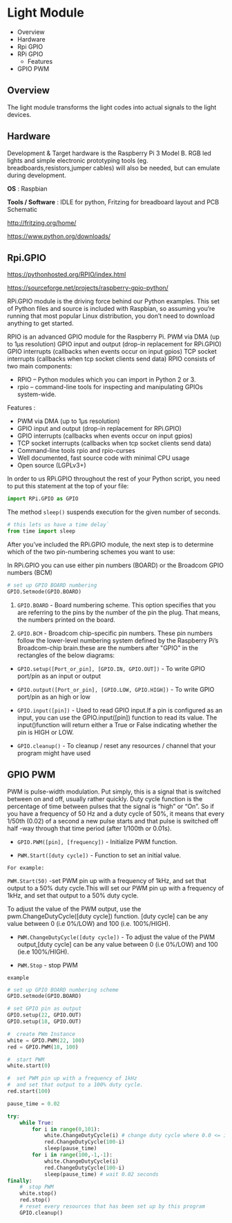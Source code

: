 # Light Module
- Overview
- Hardware
- Rpi GPIO
- RPi GPIO
  * Features
- GPIO PWM

## Overview

The light module transforms the light codes into actual signals to the light devices.


## Hardware

Development & Target hardware is the Raspberry Pi 3 Model B. RGB led lights and simple electronic prototyping tools (eg. breadboards,resistors,jumper cables) will also be needed, but can emulate during development.

**OS** : Raspbian

**Tools / Software** : IDLE for python, Fritzing for breadboard layout and PCB Schematic

http://fritzing.org/home/

https://www.python.org/downloads/

## Rpi.GPIO 
https://pythonhosted.org/RPIO/index.html

https://sourceforge.net/projects/raspberry-gpio-python/

RPi.GPIO module is the driving force behind our Python examples. This set of Python files and source is included with Raspbian, so assuming you’re running that most popular Linux distribution, you don’t need to download anything to get started.

RPIO is an advanced GPIO module for the Raspberry Pi. PWM via DMA (up to 1µs resolution) GPIO input and output (drop-in replacement for RPi.GPIO) GPIO interrupts (callbacks when events occur on input gpios) TCP socket interrupts (callbacks when tcp socket clients send data)
RPIO consists of two main components:

- RPIO – Python modules which you can import in Python 2 or 3.
- rpio – command-line tools for inspecting and manipulating GPIOs system-wide.

Features :

- PWM via DMA (up to 1µs resolution)
- GPIO input and output (drop-in replacement for RPi.GPIO)
- GPIO interrupts (callbacks when events occur on input gpios)
- TCP socket interrupts (callbacks when tcp socket clients send data)
- Command-line tools rpio and rpio-curses
- Well documented, fast source code with minimal CPU usage
- Open source (LGPLv3+)

In order to us RPi.GPIO throughout the rest of your Python script, you need to put this statement at the top of your file:

```python
import RPi.GPIO as GPIO
```

The method `sleep()` suspends execution for the given number of seconds.

```python
# this lets us have a time delay`
from time import sleep
```

After you’ve included the RPi.GPIO module, the next step is to determine which of the two pin-numbering schemes you want to use:

In RPi.GPIO you can use either pin numbers (BOARD) or the Broadcom GPIO numbers (BCM)


```python
# set up GPIO BOARD numbering
GPIO.Setmode(GPIO.BOARD)
```
 
1. `GPIO.BOARD` -  Board numbering scheme. This option specifies that you are referring to the pins by the number of the pin the plug. That means, the numbers printed on the board.

2. `GPIO.BCM` -  Broadcom chip-specific pin numbers. These pin numbers follow the lower-level numbering system defined by the Raspberry Pi’s Broadcom-chip brain.these are the numbers after "GPIO" in the rectangles of the below diagrams:

- `GPIO.setup([Port_or_pin], [GPIO.IN, GPIO.OUT])` - To write GPIO port/pin as an input or output

- `GPIO.output([Port_or_pin], [GPIO.LOW, GPIO.HIGH])` - To write GPIO port/pin as an high or low

- `GPIO.input([pin])` - Used to read GPIO input.If a pin is configured as an input, you can use the GPIO.input([pin]) function to read its value. The input()function will return either a True or False indicating whether the pin is HIGH or LOW.

- `GPIO.cleanup()` - To cleanup / reset any resources / channel that your program might have used

## GPIO PWM

PWM is pulse-width modulation. Put simply, this is a signal that is switched between on and off, usually rather quickly.
Duty cycle function is the percentage of time between pulses that the signal is “high” or “On”. So if you have a frequency of 50 Hz and a duty cycle of 50%, it means that every 1/50th (0.02) of a second a new pulse starts and that pulse is switched off half -way through that time period (after 1/100th or 0.01s).

- `GPIO.PWM([pin], [frequency])` - Initialize PWM function. 


- `PWM.Start([duty cycle])` - Function to set an initial value.

`For example:`

`PWM.Start(50)` -set PWM pin up with a frequency of 1kHz, and set that output to a 50% duty cycle.This will set our PWM pin up with a frequency of 1kHz, and set that output to a 50% duty cycle.

To adjust the value of the PWM output, use the pwm.ChangeDutyCycle([duty cycle]) function. [duty cycle] can be any value between 0 (i.e 0%/LOW) and 100 (i.e. 100%/HIGH).

- `PWM.ChangeDutyCycle([duty cycle])` - To adjust the value of the PWM output,[duty cycle] can be any value between 0 (i.e 0%/LOW) and 100 (ie.e 100%/HIGH). 

- `PWM.Stop` - stop PWM

`example`

```python
# set up GPIO BOARD numbering scheme
GPIO.setmode(GPIO.BOARD)

# set GPIO pin as output
GPIO.setup(22, GPIO.OUT)
GPIO.setup(18, GPIO.OUT)

#  create PWm Instance
white = GPIO.PWM(22, 100)
red = GPIO.PWM(18, 100)

#  start PWM
white.start(0)

#  set PWM pin up with a frequency of 1kHz
#  and set that output to a 100% duty cycle.
red.start(100)

pause_time = 0.02

try:
    while True:
        for i in range(0,101):
            white.ChangeDutyCycle(i) # change duty cycle where 0.0 <= i <= 100.0
            red.ChangeDutyCycle(100-i)
            sleep(pause_time)
        for i in range(100,-1,-1):
            white.ChangeDutyCycle(i)
            red.ChangeDutyCycle(100-i)
            sleep(pause_time) # wait 0.02 seconds
finally:
    #  stop PWM
    white.stop()
    red.stop()
    # reset every resources that has been set up by this program
    GPIO.cleanup()
```
